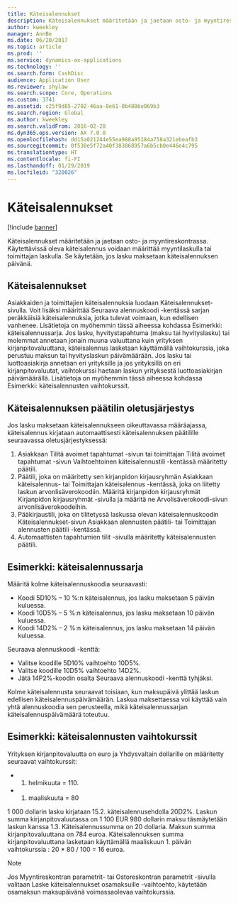 ```yaml
---
title: Käteisalennukset
description: Käteisalennukset määritetään ja jaetaan osto- ja myyntireskontrassa.  Käytettävissä oleva käteisalennus voidaan määrittää myyntilaskulla tai toimittajan laskulla. Se käytetään, jos lasku maksetaan käteisalennuksen päivänä.
author: kweekley
manager: AnnBe
ms.date: 06/20/2017
ms.topic: article
ms.prod: ''
ms.service: dynamics-ax-applications
ms.technology: ''
ms.search.form: CashDisc
audience: Application User
ms.reviewer: shylaw
ms.search.scope: Core, Operations
ms.custom: 3741
ms.assetid: c25f9d85-2702-46aa-8e61-0b4886e069b3
ms.search.region: Global
ms.author: kweekley
ms.search.validFrom: 2016-02-28
ms.dyn365.ops.version: AX 7.0.0
ms.openlocfilehash: dd15a021244e55ea988a95184a758a321ebeafb3
ms.sourcegitcommit: 0f530e5f72a40f383868957a6b5cb0e446e4c795
ms.translationtype: HT
ms.contentlocale: fi-FI
ms.lasthandoff: 01/29/2019
ms.locfileid: "320026"
---
```

# <a name="cash-discounts"></a>Käteisalennukset

[!include [banner](../includes/banner.md)]

Käteisalennukset määritetään ja jaetaan osto- ja myyntireskontrassa.  Käytettävissä oleva käteisalennus voidaan määrittää myyntilaskulla tai toimittajan laskulla. Se käytetään, jos lasku maksetaan käteisalennuksen päivänä. 

## <a name="cash-discounts"></a>Käteisalennukset

Asiakkaiden ja toimittajien käteisalennuksia luodaan Käteisalennukset-sivulla. Voit lisäksi määrittää Seuraava alennuskoodi -kentässä sarjan peräkkäisiä käteisalennuksia, jotka tulevat voimaan, kun edellisen vanhenee. Lisätietoja on myöhemmin tässä aiheessa kohdassa Esimerkki: käteisalennussarja. Jos lasku, hyvitystapahtuma (maksu tai hyvityslasku) tai molemmat annetaan jonain muuna valuuttana kuin yrityksen kirjanpitovaluuttana, käteisalennus lasketaan käyttämällä vaihtokurssia, joka perustuu maksun tai hyvityslaskun päivämäärään. Jos lasku tai luottoasiakirja annetaan eri yrityksille ja jos yrityksillä on eri kirjanpitovaluutat, vaihtokurssi haetaan laskun yrityksestä luottoasiakirjan päivämäärällä. Lisätietoja on myöhemmin tässä aiheessa kohdassa Esimerkki: käteisalennusten vaihtokurssit.

## <a name="defaulting-order-of-cash-discount-main-account"></a>Käteisalennuksen päätilin oletusjärjestys

Jos lasku maksetaan käteisalennukseen oikeuttavassa määräajassa, käteisalennus kirjataan automaattisesti käteisalennuksen päätilille seuraavassa oletusjärjestyksessä:
1.  Asiakkaan Tilitä avoimet tapahtumat -sivun tai toimittajan Tilitä avoimet tapahtumat -sivun Vaihtoehtoinen käteisalennustili -kentässä määritetty päätili.
2.  Päätili, joka on määritetty sen kirjanpidon kirjausryhmän Asiakkaan käteisalennus- tai Toimittajan käteisalennus -kentässä, joka on liitetty laskun arvonlisäverokoodiin. Määritä kirjanpidon kirjausryhmät Kirjanpidon kirjausryhmät -sivulla ja määritä ne Arvolisäverokoodi-sivun arvonlisäverokoodeihin.
3.  Pääkirjaustili, joka on tilitetyssä laskussa olevan käteisalennuskoodin Käteisalennukset-sivun Asiakkaan alennusten päätili- tai Toimittajan alennusten päätili -kentässä.
4.  Automaattisten tapahtumien tilit -sivulla määritetty käteisalennusten päätili.

## <a name="example-series-of-cash-discounts"></a> Esimerkki: käteisalennussarja
Määritä kolme käteisalennuskoodia seuraavasti:
-   Koodi 5D10% – 10 %:n käteisalennus, jos lasku maksetaan 5 päivän kuluessa.
-   Koodi 10D5% – 5 %:n käteisalennus, jos lasku maksetaan 10 päivän kuluessa.
-   Koodi 14D2% – 2 %:n käteisalennus, jos lasku maksetaan 14 päivän kuluessa.

Seuraava alennuskoodi -kenttä:
-   Valitse koodille 5D10% vaihtoehto 10D5%.
-   Valitse koodille 10D5% vaihtoehto 14D2%.
-   Jätä 14P2%-koodin osalta Seuraava alennuskoodi -kenttä tyhjäksi.

Kolme käteisalennusta seuraavat toisiaan, kun maksupäivä ylittää laskun edellisen käteisalennuspäivämäärän. Laskua maksettaessa voi käyttää vain yhtä alennuskoodia sen perusteella, mikä käteisalennussarjan käteisalennuspäivämäärä toteutuu.

## <a name="example-exchange-rates-for-cash-discounts"></a> Esimerkki: käteisalennusten vaihtokurssit
Yrityksen kirjanpitovaluutta on euro ja Yhdysvaltain dollarille on määritetty seuraavat vaihtokurssit:
-   1. helmikuuta = 110.
-   1. maaliskuuta = 80

1 000 dollarin lasku kirjataan 15.2. käteisalennusehdolla 20D2%. Laskun summa kirjanpitovaluutassa on 1 100 EUR 980 dollarin maksu täsmäytetään laskun kanssa 1.3. Käteisalennussumma on 20 dollaria. Maksun summa kirjanpitovaluuttana on 784 euroa. Käteisalennuksen summa kirjanpitovaluuttana lasketaan käyttämällä maaliskuun 1. päivän vaihtokurssia : 20 \* 80 / 100 = 16 euroa.

> [!NOTE]
> Jos Myyntireskontran parametrit- tai Ostoreskontran parametrit -sivulla valitaan Laske käteisalennukset osamaksuille -vaihtoehto, käytetään osamaksun maksupäivänä voimassaolevaa vaihtokurssia. 

